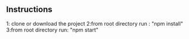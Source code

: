 

## Instructions 



1: clone or download the project
2:from root directory run : "npm install"
3:from root directory run: "npm start"
